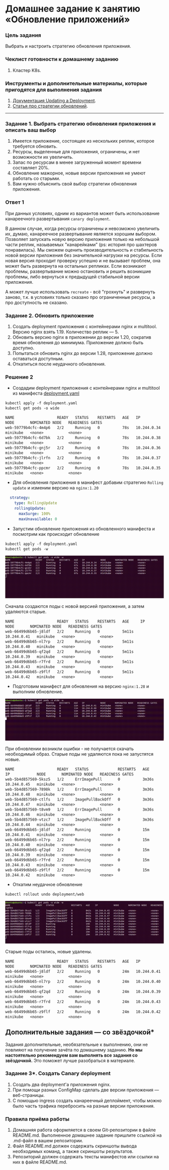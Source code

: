 # Домашнее задание к занятию «Обновление приложений»

### Цель задания

Выбрать и настроить стратегию обновления приложения.

### Чеклист готовности к домашнему заданию

1. Кластер K8s.

### Инструменты и дополнительные материалы, которые пригодятся для выполнения задания

1. [Документация Updating a Deployment](https://kubernetes.io/docs/concepts/workloads/controllers/deployment/#updating-a-deployment).
2. [Статья про стратегии обновлений](https://habr.com/ru/companies/flant/articles/471620/).

-----

### Задание 1. Выбрать стратегию обновления приложения и описать ваш выбор

1. Имеется приложение, состоящее из нескольких реплик, которое требуется обновить.
2. Ресурсы, выделенные для приложения, ограничены, и нет возможности их увеличить.
3. Запас по ресурсам в менее загруженный момент времени составляет 20%.
4. Обновление мажорное, новые версии приложения не умеют работать со старыми.
5. Вам нужно объяснить свой выбор стратегии обновления приложения.

### Ответ 1

При данных условиях, одним из вариантов может быть использование канареечного развертывания `canary deployment`.

В данном случае, когда ресурсы ограничены и невозможно увеличить их, думаю, канареечное развертывание является хорошим выбором. Позволяет запускать новую версию приложения только на небольшой части реплик, называемых "канарейками" (ps: история про шахтеров понравилась). Мы сможем оценить производительность и стабильность новой версии приложения без значительной нагрузки на ресурсы. Если новая версия проходит проверку успешно и не вызывает проблем, она может быть развернута на остальных репликах. Если возникают проблемы, развертывание можно остановить и решить возникшие проблемы, либо вернуться к предыдущей стабильной версии приложения.

А может лучше использовать `recreate` -  всё "грохнуть" и развернуть заново, т.к. в условиях только сказано про ограниченные ресурсы, а про доступность не сказано.

### Задание 2. Обновить приложение

1. Создать deployment приложения с контейнерами nginx и multitool. Версию nginx взять 1.19. Количество реплик — 5.
2. Обновить версию nginx в приложении до версии 1.20, сократив время обновления до минимума. Приложение должно быть доступно.
3. Попытаться обновить nginx до версии 1.28, приложение должно оставаться доступным.
4. Откатиться после неудачного обновления.

### Решение 2

- Создадим deployment приложения с контейнерами nginx и multitool из манифеста [deployment.yaml](src/deployment.yaml)

```shell
kubectl apply -f deployment.yaml
kubectl get pods -o wide
```

```text
NAME                   READY   STATUS    RESTARTS   AGE   IP            NODE       NOMINATED NODE   READINESS GATES
web-59779b4cfc-4m4p6   2/2     Running   0          78s   10.244.0.34   minikube   <none>           <none>
web-59779b4cfc-6d7bk   2/2     Running   0          78s   10.244.0.38   minikube   <none>           <none>
web-59779b4cfc-gnj5r   2/2     Running   0          78s   10.244.0.36   minikube   <none>           <none>
web-59779b4cfc-jlrfn   2/2     Running   0          78s   10.244.0.37   minikube   <none>           <none>
web-59779b4cfc-ppcmr   2/2     Running   0          78s   10.244.0.35   minikube   <none>           <none>

```

- Для обновления приложения в манифест добавим стратегию `Rolling update` и изменим версию на `nginx:1.20`

```yaml
  strategy:
    type: RollingUpdate
    rollingUpdate:
      maxSurge: 100%
      maxUnavailable: 0
```

- Запустим обновление приложения из обновленного манифеста и посмотрим как происходит обновление

```shell
kubectl apply -f deployment.yaml
kubectl get pods -w
```

![RollingUpdate](img/img_1.gif)

Сначала создаются поды с новой версией приложения, а затем удаляются старые.

```text
NAME                   READY   STATUS    RESTARTS   AGE     IP            NODE       NOMINATED NODE   READINESS GATES
web-66499d6b65-j8ldf   2/2     Running   0          5m11s   10.244.0.41   minikube   <none>           <none>
web-66499d6b65-nl7rp   2/2     Running   0          5m11s   10.244.0.40   minikube   <none>           <none>
web-66499d6b65-qf2qd   2/2     Running   0          5m11s   10.244.0.39   minikube   <none>           <none>
web-66499d6b65-r7frd   2/2     Running   0          5m11s   10.244.0.43   minikube   <none>           <none>
web-66499d6b65-z9flf   2/2     Running   0          5m11s   10.244.0.42   minikube   <none>           <none>
```

- Подготовим манифест для обновления на версию `nginx:1.28` и выполним обновление.

![RollingUpdate](img/img_2.gif)

При обновлении возникли ошибки - не получается скачать необходимый образ. Старые поды не удаляются пока не запустятся новые.

```text
NAME                   READY   STATUS             RESTARTS   AGE     IP            NODE       NOMINATED NODE   READINESS GATES
web-5b4d857569-5ksz5   1/2     ErrImagePull       0          3m36s   10.244.0.45   minikube   <none>           <none>
web-5b4d857569-7898k   1/2     ErrImagePull       0          3m36s   10.244.0.48   minikube   <none>           <none>
web-5b4d857569-ctlfs   1/2     ImagePullBackOff   0          3m36s   10.244.0.47   minikube   <none>           <none>
web-5b4d857569-t8vm9   1/2     ErrImagePull       0          3m36s   10.244.0.46   minikube   <none>           <none>
web-5b4d857569-vtzc7   1/2     ImagePullBackOff   0          3m36s   10.244.0.44   minikube   <none>           <none>
web-66499d6b65-j8ldf   2/2     Running            0          15m     10.244.0.41   minikube   <none>           <none>
web-66499d6b65-nl7rp   2/2     Running            0          15m     10.244.0.40   minikube   <none>           <none>
web-66499d6b65-qf2qd   2/2     Running            0          15m     10.244.0.39   minikube   <none>           <none>
web-66499d6b65-r7frd   2/2     Running            0          15m     10.244.0.43   minikube   <none>           <none>
web-66499d6b65-z9flf   2/2     Running            0          15m     10.244.0.42   minikube   <none>           <none>
```

- Откатим неудачное обновление

```shell
kubectl rollout undo deployment/web
```

![RollingUndo](img/img_3.gif)

Старые поды остались, новые удалены.

```text
NAME                   READY   STATUS    RESTARTS   AGE   IP            NODE       NOMINATED NODE   READINESS GATES
web-66499d6b65-j8ldf   2/2     Running   0          24m   10.244.0.41   minikube   <none>           <none>
web-66499d6b65-nl7rp   2/2     Running   0          24m   10.244.0.40   minikube   <none>           <none>
web-66499d6b65-qf2qd   2/2     Running   0          24m   10.244.0.39   minikube   <none>           <none>
web-66499d6b65-r7frd   2/2     Running   0          24m   10.244.0.43   minikube   <none>           <none>
web-66499d6b65-z9flf   2/2     Running   0          24m   10.244.0.42   minikube   <none>           <none>

```

## Дополнительные задания — со звёздочкой*

Задания дополнительные, необязательные к выполнению, они не повлияют на получение зачёта по домашнему заданию. **Но мы настоятельно рекомендуем вам выполнять все задания со звёздочкой.** Это поможет лучше разобраться в материале.

### Задание 3*. Создать Canary deployment

1. Создать два deployment'а приложения nginx.
2. При помощи разных ConfigMap сделать две версии приложения — веб-страницы.
3. С помощью ingress создать канареечный деплоймент, чтобы можно было часть трафика перебросить на разные версии приложения.

### Правила приёма работы

1. Домашняя работа оформляется в своем Git-репозитории в файле README.md. Выполненное домашнее задание пришлите ссылкой на .md-файл в вашем репозитории.
2. Файл README.md должен содержать скриншоты вывода необходимых команд, а также скриншоты результатов.
3. Репозиторий должен содержать тексты манифестов или ссылки на них в файле README.md.
